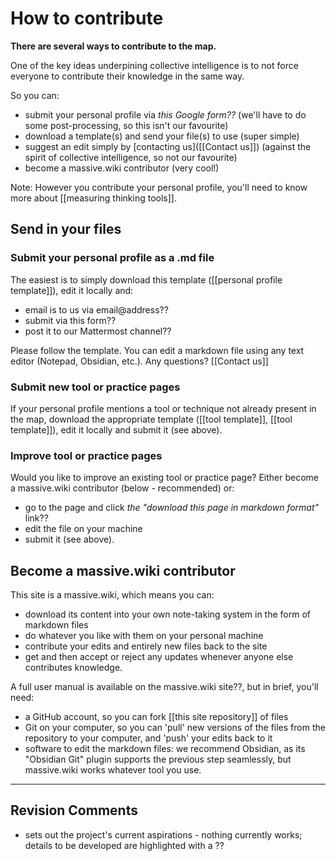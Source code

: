 # How to contribute

**There are several ways to contribute to the map.**

One of the key ideas underpining collective intelligence is to not force everyone to contribute their knowledge in the same way.

So you can:

* submit your personal profile via *this Google form??* (we'll have to do some post-processing, so this isn't our favourite)
* download a template(s) and send your file(s) to use (super simple)
* suggest an edit simply by [contacting us]([[Contact us]]) (against the spirit of collective intelligence, so not our favourite)
* become a massive.wiki contributor (very cool!)

Note: However you contribute your personal profile,  you'll need to know more about [[measuring thinking tools]].

## Send in your files

### Submit your personal profile as a .md file

The easiest is to simply download this template ([[personal profile template]]), edit it locally and:

* email is to us via email@address??
* submit via this form??
* post it to our Mattermost channel??

Please follow the template. You can edit a markdown file using any text editor (Notepad, Obsidian, etc.). Any questions? [[Contact us]]

### Submit new tool or practice pages

If your personal profile mentions a tool or technique not already present in the map, download the appropriate  template ([[tool template]], [[tool template]]), edit it locally and submit it (see above).

### Improve tool or practice pages

Would you like to improve an existing tool or practice page? Either become a massive.wiki contributor (below - recommended) or:

* go to the page and click *the "download this page in markdown format"* link??
* edit the file on your machine
* submit it (see above).

## Become a massive.wiki contributor
This site is a massive.wiki, which means you can:
* download its content into your own note-taking system in the form of markdown files
* do whatever you like with them on your personal machine
* contribute your edits and entirely new files back to the site
* get and then accept or reject any updates whenever anyone else contributes knowledge.

A full user manual is available on the massive.wiki site??, but in brief, you'll need:
* a GitHub account, so you can fork [[this site repository]] of files
* Git on your computer, so you can 'pull' new versions of the files from the repository to your computer, and 'push' your edits back to it
* software to edit the markdown files: we recommend Obsidian, as its "Obsidian Git" plugin supports the previous step seamlessly, but massive.wiki works whatever tool you use.

---

## Revision Comments

* sets out the project's current aspirations - nothing currently works; details to be developed are highlighted with a ??

